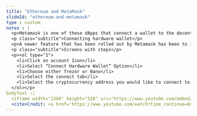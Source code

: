 ```yaml
--- 
title: "Ethereum and MetaMask"
slideId: "ethereum-and-metamask"
type : custom     
notes : |
  <p>Metamask is one of these dApps that connect a wallet to the decentralized web, but it works in concert with dApps instead of acting as a browser. Metamask allows you to be able to use your traditional browser to use the wallet capabilities needed for browsing and using dApps. Of course, phishing is a potential issue. Always make sure you are visiting the actual page you're intending to. Even the most careful of us might accidentally go to the wrong URL. Luckily, Metamask affords an extra layer of security by automatically alerting you of potential phishing attacks.</p>
  <p class="subtitle">Connecting hardware wallet</p>
  <p>A newer feature that has been rolled out by Metamask has been to increase interoperability between the extension and popular hardware wallets. Both Trezor and Ledger wallets are now compatible with Metamask, which is a significant improvement upon the limited ways to spend using a hardware wallet. Metamask is all about interoperability and is a big part of the decentralized web. As a result, it can work with a large number of dApps. The same cannot be said for these hardware wallets; many hardware wallets cannot easily connect with dApps. Metamask acts as a bridge between your hardware wallet and the decentralized web.</p>
  <p class="subtitle">Screens with steps</p>
  <p><ol type="1">
    <li>Click on account Icon</li>
    <li>Select “Connect Hardware Wallet” Option</li>
    <li>Choose either Trezor or Nano</li>
    <li>Select the connect tab</li>
    <li>Select the cryptocurrency address you would like to connect to MetaMask</li>
  </ol></p>
bodyText :| 
  <iframe width="1366" height="528" src="https://www.youtube.com/embed/oSR86eAxuHw" frameborder="0" allow="accelerometer; autoplay; clipboard-write; encrypted-media; gyroscope; picture-in-picture" allowfullscreen></iframe>
  <cite>Credit: <a href='https://www.youtube.com/watch?time_continue=600&v=dnC5mFaIW3Q&feature=emb_logo'>Youtube.com</a></cite>
---
```

